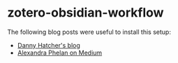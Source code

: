 # zotero-obsidian-workflow

The following blog posts were useful to install this setup:
- [Danny Hatcher's blog](https://dannyhatcher.com/zotero-obsidian-integration/)
- [Alexandra Phelan on Medium](https://medium.com/@alexandraphelan/an-updated-academic-workflow-zotero-obsidian-cffef080addd)
